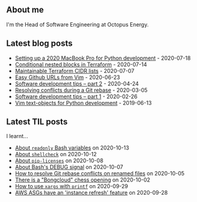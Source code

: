 ## About me
I'm the Head of Software Engineering at Octopus Energy.
## Latest blog posts
- [Setting up a 2020 MacBook Pro for Python development](https://codeinthehole.com/guides/settings-up-a-2020-macbook-for-python-development/) - 2020-07-18
- [Conditional nested blocks in Terraform](https://codeinthehole.com/tips/conditional-nested-blocks-in-terraform/) - 2020-07-14
- [Maintainable Terraform CIDR lists](https://codeinthehole.com/tips/terraform-cidrs/) - 2020-07-07
- [Easy Github URLs from Vim](https://codeinthehole.com/tips/easy-github-urls-from-vim/) - 2020-06-23
- [Software development tips – part 2](https://codeinthehole.com/tips/software-development-tips-part2/) - 2020-04-24
- [Resolving conflicts during a Git rebase](https://codeinthehole.com/guides/resolving-conflicts-during-a-git-rebase/) - 2020-03-05
- [Software development tips – part 1](https://codeinthehole.com/tips/software-development-tips-part1/) - 2020-02-26
- [Vim text-objects for Python development](https://codeinthehole.com/tips/vim-text-objects/) - 2019-06-13
## Latest TIL posts
I learnt...
- [About `readonly` Bash variables](https://til.codeinthehole.com/posts/about-readonly-bash-variables/) on 2020-10-13
- [About `shellcheck`](https://til.codeinthehole.com/posts/about-shellcheck/) on 2020-10-12
- [About `pip-licenses`](https://til.codeinthehole.com/posts/about-piplicenses/) on 2020-10-08
- [About Bash's DEBUG signal](https://til.codeinthehole.com/posts/about-bashs-debug-signal/) on 2020-10-07
- [How to resolve Git rebase conflicts on renamed files](https://til.codeinthehole.com/posts/how-to-resolve-git-conflicts-on-renamed-files/) on 2020-10-05
- [There is a "Bongcloud" chess opening](https://til.codeinthehole.com/posts/there-is-a-bongcloud-chess-opening/) on 2020-10-02
- [How to use `xargs` with `printf`](https://til.codeinthehole.com/posts/how-to-use-xargs-with-printf/) on 2020-09-29
- [AWS ASGs have an 'instance refresh' feature](https://til.codeinthehole.com/posts/aws-asgs-have-an-instance-refresh-feature/) on 2020-09-28
